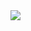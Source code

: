 <a href="https://soeren.codes/" target="_blank">
  <img src="https://github.com/CER10TY/CER10TY/blob/master/sjlogo-anim.svg">
</a>
